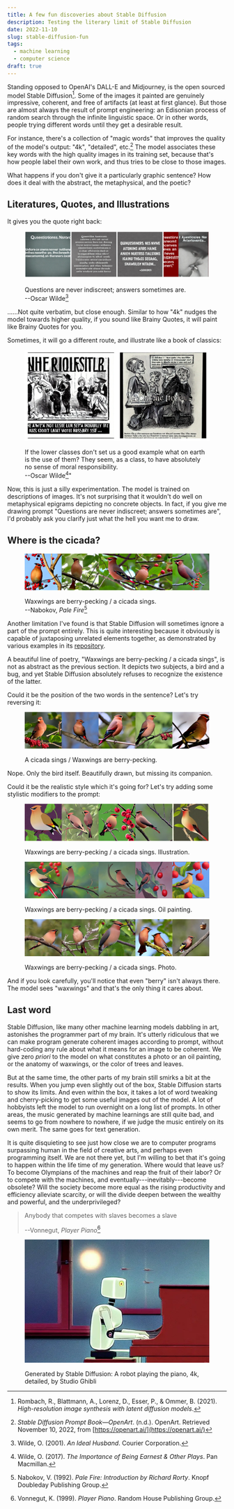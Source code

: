 ```yaml
---
title: A few fun discoveries about Stable Diffusion
description: Testing the literary limit of Stable Diffusion
date: 2022-11-10
slug: stable-diffusion-fun
tags: 
  - machine learning
  - computer science
draft: true
---
```


Standing opposed to OpenAI's DALL-E and Midjourney, is the open sourced model Stable Diffusion[^rombach2021highresolution]. Some of the images it painted are genuinely impressive, coherent, and free of artifacts (at least at first glance). But those are almost always the result of prompt engineering: an Edisonian process of random search through the infinite linguistic space. Or in other words, people trying different words until they get a desirable result.

For instance, there's a collection of "magic words" that improves the quality of the model's output: "4k", "detailed", etc.[^StableDiffusionPrompt] The model associates these key words with the high quality images in its training set, because that's how people label their own work, and thus tries to be close to those images.  

What happens if you don't give it a particularly graphic sentence? How does it deal with the abstract, the metaphysical, and the poetic?

## Literatures, Quotes, and Illustrations

It gives you the quote right back:

<figure>

![Generated image from Oscar Wilde's quote](./quote-1.webp) 
<figcaption>

Questions are never indiscreet; answers sometimes are.  
--Oscar Wilde[^wildeIdealHusband2001]
</figcaption>
</figure>

......Not quite verbatim, but close enough. Similar to how "4k" nudges the model towards higher quality, if you sound like Brainy Quotes, it will paint like Brainy Quotes for you. 

Sometimes, it will go a different route, and illustrate like a book of classics:

<figure>

![Generated image from Oscar Wilde Quote](./quote-2.webp)
<figcaption>

If the lower classes don't set us a good example what on earth is the use of them? They seem, as a class, to have absolutely no sense of moral responsibility.  
--Oscar Wilde[^wildeImportanceBeingEarnest2017]"
</figcaption>
</figure>

Now, this is just a silly experimentation. The model is trained on descriptions of images. It's not surprising that it wouldn't do well on metaphysical epigrams depicting no concrete objects. In fact, if you give me drawing prompt "Questions are never indiscreet; answers sometimes are", I'd probably ask you clarify just what the hell you want me to draw. 

## Where is the cicada?

<figure>

![Generated image from a quote taken from Pale Fire](./cicada.webp) 
<figcaption>

Waxwings are berry-pecking / a cicada sings.  
--Nabokov, _Pale Fire_[^nabokovPaleFireIntroduction1992]
</figcaption>
</figure>

Another limitation I've found is that Stable Diffusion will sometimes ignore a part of the prompt entirely. This is quite interesting because it obviously is capable of juxtaposing unrelated elements together, as demonstrated by various examples in its [repository](https://github.com/CompVis/stable-diffusion). 

A beautiful line of poetry, "Waxwings are berry-pecking / a cicada sings", is not as abstract as the previous section. It depicts two subjects, a bird and a bug, and yet Stable Diffusion absolutely refuses to recognize the existence of the latter.

Could it be the position of the two words in the sentence? Let's try reversing it:

<figure>

![Generated image from reversing a quote taken from Pale Fire"](./cicada-reverse.webp)
<figcaption>

A cicada sings / Waxwings are berry-pecking.
</figcaption></figure>

Nope. Only the bird itself. Beautifully drawn, but missing its companion.

Could it be the realistic style which it's going for? Let's try adding some stylistic modifiers to the prompt:

<figure>

![Added illustration to the prompt."](./cicada-illustration.webp)
<figcaption> 

Waxwings are berry-pecking / a cicada sings. Illustration.
</figcaption></figure>

<figure>

![Added oil painting to the prompt."](./cicada-oil.webp)
<figcaption> 

Waxwings are berry-pecking / a cicada sings. Oil painting.
</figcaption></figure>

<figure>

![Added photo to the prompt."](./cicada-photo.webp)
<figcaption> 

Waxwings are berry-pecking / a cicada sings. Photo.
</figcaption></figure>

And if you look carefully, you'll notice that even "berry" isn't always there. The model sees "waxwings" and that's the only thing it cares about.

## Last word

Stable Diffusion, like many other machine learning models dabbling in art, astonishes the programmer part of my brain. It's utterly ridiculous that we can make program generate coherent images according to prompt, without hard-coding any rule about what it means for an image to be coherent. We give zero _priori_ to the model on what constitutes a photo or an oil painting, or the anatomy of waxwings, or the color of trees and leaves. 

But at the same time, the other parts of my brain still smirks a bit at the results. When you jump even slightly out of the box, Stable Diffusion starts to show its limits. And even within the box, it takes a lot of word tweaking and cherry-picking to get some useful images out of the model. A lot of hobbyists left the model to run overnight on a long list of prompts. In other areas, the music generated by machine learnings are still quite bad, and seems to go from nowhere to nowhere, if we judge the music entirely on its own merit. The same goes for text generation.

It is quite disquieting to see just how close we are to computer programs surpassing human in the field of creative arts, and perhaps even programming itself. We are not there yet, but I'm willing to bet that it's going to happen within the life time of my generation. Where would that leave us? To become Olympians of the machines and reap the fruit of their labor? Or to compete with the machines, and eventually---inevitably---become obsolete? Will the society become more equal as the rising productivity and efficiency alleviate scarcity, or will the divide deepen between the wealthy and powerful, and the underprivileged?

> Anybody that competes with slaves becomes a slave
>
> --Vonnegut, _Player Piano_[^vonnegutPlayerPiano1999]

<figure>

![Image generated from the prompt: A robot playing the piano, 4k, detailed, by Studio Ghibli](./robot-playing-the-piano.webp)
<figcaption>

Generated by Stable Diffusion: A robot playing the piano, 4k, detailed, by Studio Ghibli
</figcaption></figure>


[^nabokovPaleFireIntroduction1992]: Nabokov, V. (1992). *Pale Fire: Introduction by Richard Rorty*. Knopf Doubleday Publishing Group.

[^rombach2021highresolution]: Rombach, R., Blattmann, A., Lorenz, D., Esser, P., & Ommer, B. (2021). *High-resolution image synthesis with latent diffusion models*.

[^StableDiffusionPrompt]: *Stable Diffusion Prompt Book—OpenArt*. (n.d.). OpenArt. Retrieved November 10, 2022, from [https://openart.ai/](https://openart.ai/)

[^vonnegutPlayerPiano1999]: Vonnegut, K. (1999). *Player Piano*. Random House Publishing Group.

[^wildeIdealHusband2001]: Wilde, O. (2001). *An Ideal Husband*. Courier Corporation.

[^wildeImportanceBeingEarnest2017]: Wilde, O. (2017). *The Importance of Being Earnest & Other Plays*. Pan Macmillan.